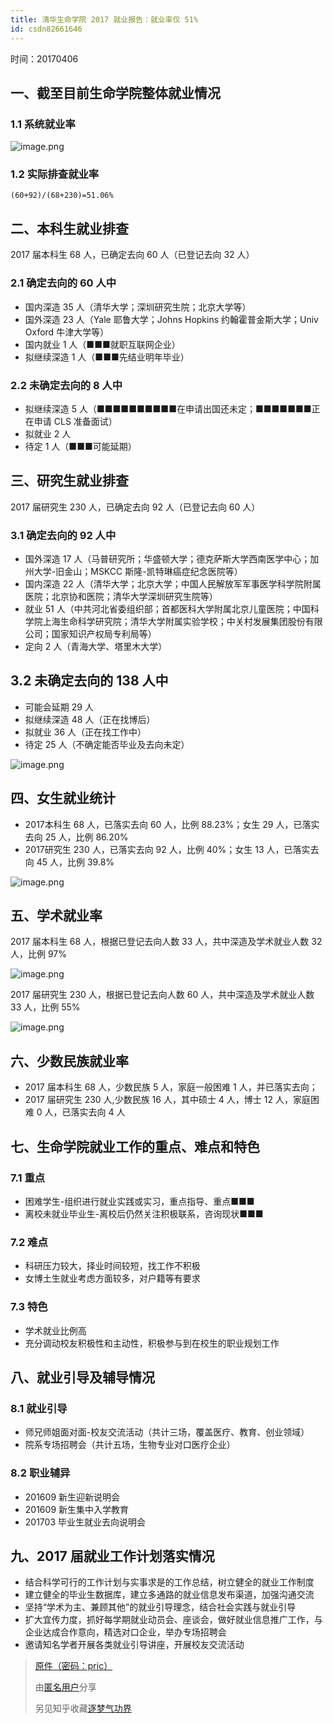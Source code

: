 ```yaml
---
title: 清华生命学院 2017 就业报告：就业率仅 51%
id: csdn82661646
---
```


时间：20170406

## 一、截至目前生命学院整体就业情况

### 1.1 系统就业率

![image.png](../img/afefeb7d3816318977f6a692b0ae92ec.png)

### 1.2 实际排查就业率

```
(60+92)/(68+230)=51.06% 
```

## 二、本科生就业排查

2017 届本科生 68 人，已确定去向 60 人（已登记去向 32 人）

### 2.1 确定去向的 60 人中

*   国内深造 35 人（清华大学；深圳研究生院；北京大学等）
*   国外深造 23 人（Yale 耶鲁大学；Johns Hopkins 约翰霍普金斯大学；Univ Oxford 牛津大学等）
*   国内就业 1 人（■■■就职互联网企业）
*   拟继续深造 1 人（■■■先结业明年毕业）

### 2.2 未确定去向的 8 人中

*   拟继续深造 5 人（■■■■■■■■■■在申请出国还未定；■■■■■■■正在申请 CLS 准备面试）
*   拟就业 2 人
*   待定 1 人（■■■可能延期）

## 三、研究生就业排查

2017 届研究生 230 人，已确定去向 92 人（已登记去向 60 人）

### 3.1 确定去向的 92 人中

*   国外深造 17 人（马普研究所；华盛顿大学；德克萨斯大学西南医学中心；加州大学-旧金山；MSKCC 斯隆-凯特琳癌症纪念医院等）
*   国内深造 22 人（清华大学；北京大学；中国人民解放军军事医学科学院附属医院；北京协和医院；清华大学深圳研究生院等）
*   就业 51 人（中共河北省委组织部；首都医科大学附属北京儿童医院；中国科学院上海生命科学研究院；清华大学附属实验学校；中关村发展集团股份有限公司；国家知识产权局专利局等）
*   定向 2 人（青海大学、塔里木大学）

## 3.2 未确定去向的 138 人中

*   可能会延期 29 人
*   拟继续深造 48 人（正在找博后）
*   拟就业 36 人（正在找工作中）
*   待定 25 人（不确定能否毕业及去向未定）

![image.png](../img/2e139c593c342cf5bca45797783c2124.png)

## 四、女生就业统计

*   2017本科生 68 人，已落实去向 60 人，比例 88.23%；女生 29 人，已落实去向 25 人，比例 86.20%
*   2017研究生 230 人，已落实去向 92 人，比例 40%；女生 13 人，已落实去向 45 人，比例 39.8%

![image.png](../img/c5e45c3e98e7437d1f4ac88cea235889.png)

## 五、学术就业率

2017 届本科生 68 人，根据已登记去向人数 33 人，共中深造及学术就业人数 32 人，比例 97%

![image.png](../img/4aa9df92c4d0acb775e7522636f8a535.png)

2017 届研究生 230 人，根据已登记去向人数 60 人，共中深造及学术就业人数 33 人，比例 55%

![image.png](../img/d675ddf1e3550003d004ba72e1890a05.png)

## 六、少数民族就业率

*   2017 届本科生 68 人，少数民族 5 人，家庭一般困难 1 人，并已落实去向；
*   2017 届研究生 230 人,少数民族 16 人，其中硕士 4 人，博士 12 人，家庭困难 0 人，已落实去向 4 人

## 七、生命学院就业工作的重点、难点和特色

### 7.1 重点

*   困难学生-组织进行就业实践或实习，重点指导、重点■■■
*   离校未就业毕业生-离校后仍然关注积极联系，咨询现状■■■

### 7.2 难点

*   科研压力较大，择业时间较短，找工作不积极
*   女博土生就业考虑方面较多，对户籍等有要求

### 7.3 特色

*   学术就业比例高
*   充分调动校友积极性和主动性，积极参与到在校生的职业规划工作

## 八、就业引导及辅导情况

### 8.1 就业引导

*   师兄师姐面对面-校友交流活动（共计三场，覆盖医疗、教育、创业领域）
*   院系专场招聘会（共计五场，生物专业对口医疗企业）

### 8.2 职业辅异

*   201609 新生迎新说明会
*   201609 新生集中入学教育
*   201703 毕业生就业去向说明会

## 九、2017 届就业工作计划落实情况

*   结合科学可行的工作计划与实事求是的工作总结，树立健全的就业工作制度
*   建立健全的毕业生数据库，建立多通路的就业信息发布渠道，加强沟通交流
*   坚持“学术为主、兼顾其他”的就业引导理念，结合社会实践与就业引导
*   扩大宜传力度，抓好每学期就业动员会、座谈会，做好就业信息推广工作，与企业达成合作意向，精选对口企业，举办专场招聘会
*   邀请知名学者开展各类就业引导讲座，开展校友交流活动

> [原件（密码：pric）](https://link.zhihu.com/?target=https%3A//pan.baidu.com/s/1kz7NeC3-VKvrbqlskWRAlg)
> 
> 由[匿名用户](https://www.zhihu.com/question/28347460)分享
> 
> 另见知乎收藏[逐梦气功界](https://www.zhihu.com/collection/105513774)
